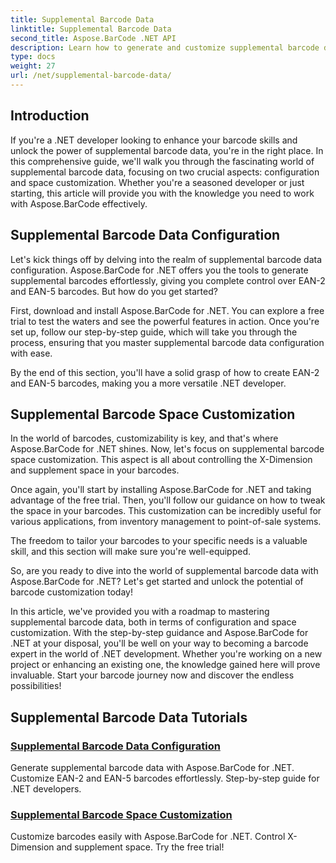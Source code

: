 ```yaml
---
title: Supplemental Barcode Data
linktitle: Supplemental Barcode Data
second_title: Aspose.BarCode .NET API
description: Learn how to generate and customize supplemental barcode data using Aspose.BarCode for .NET with our step-by-step tutorials. Enhance your barcode skills today!
type: docs
weight: 27
url: /net/supplemental-barcode-data/
---
```


## Introduction

If you're a .NET developer looking to enhance your barcode skills and unlock the power of supplemental barcode data, you're in the right place. In this comprehensive guide, we'll walk you through the fascinating world of supplemental barcode data, focusing on two crucial aspects: configuration and space customization. Whether you're a seasoned developer or just starting, this article will provide you with the knowledge you need to work with Aspose.BarCode effectively.

## Supplemental Barcode Data Configuration

Let's kick things off by delving into the realm of supplemental barcode data configuration. Aspose.BarCode for .NET offers you the tools to generate supplemental barcodes effortlessly, giving you complete control over EAN-2 and EAN-5 barcodes. But how do you get started? 

First, download and install Aspose.BarCode for .NET. You can explore a free trial to test the waters and see the powerful features in action. Once you're set up, follow our step-by-step guide, which will take you through the process, ensuring that you master supplemental barcode data configuration with ease.

By the end of this section, you'll have a solid grasp of how to create EAN-2 and EAN-5 barcodes, making you a more versatile .NET developer.

## Supplemental Barcode Space Customization

In the world of barcodes, customizability is key, and that's where Aspose.BarCode for .NET shines. Now, let's focus on supplemental barcode space customization. This aspect is all about controlling the X-Dimension and supplement space in your barcodes.

Once again, you'll start by installing Aspose.BarCode for .NET and taking advantage of the free trial. Then, you'll follow our guidance on how to tweak the space in your barcodes. This customization can be incredibly useful for various applications, from inventory management to point-of-sale systems.

The freedom to tailor your barcodes to your specific needs is a valuable skill, and this section will make sure you're well-equipped.

So, are you ready to dive into the world of supplemental barcode data with Aspose.BarCode for .NET? Let's get started and unlock the potential of barcode customization today!

In this article, we've provided you with a roadmap to mastering supplemental barcode data, both in terms of configuration and space customization. With the step-by-step guidance and Aspose.BarCode for .NET at your disposal, you'll be well on your way to becoming a barcode expert in the world of .NET development. Whether you're working on a new project or enhancing an existing one, the knowledge gained here will prove invaluable. Start your barcode journey now and discover the endless possibilities!

## Supplemental Barcode Data Tutorials
### [Supplemental Barcode Data Configuration](./supplemental-barcode-data-configuration/)
Generate supplemental barcode data with Aspose.BarCode for .NET. Customize EAN-2 and EAN-5 barcodes effortlessly. Step-by-step guide for .NET developers.
### [Supplemental Barcode Space Customization](./supplemental-barcode-space-customization/)
Customize barcodes easily with Aspose.BarCode for .NET. Control X-Dimension and supplement space. Try the free trial!